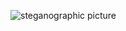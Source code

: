 
![steganographic picture](https://github.com/aomnutza58/aomnutza58.github.io/assets/86311377/3a8c1671-ea56-450b-90ad-dc89e8b96404)
